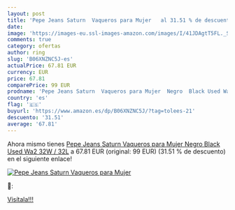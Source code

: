 ```yaml
---
layout: post
title: 'Pepe Jeans Saturn  Vaqueros para Mujer   al 31.51 % de descuento'
date: 
image: 'https://images-eu.ssl-images-amazon.com/images/I/41JDAgtT5FL._SL200_.jpg'
comments: true
category: ofertas
author: ring
slug: 'B06XNZNC5J-es'
actualPrice: 67.81 EUR
currency: EUR
price: 67.81
comparePrice: 99 EUR
prodname: 'Pepe Jeans Saturn  Vaqueros para Mujer  Negro  Black Used Wa2   32W / 32L'
country: 'es'
flag: '🇪🇸'
buyurl: 'https://www.amazon.es/dp/B06XNZNC5J/?tag=tolees-21'
descuento: '31.51'
average: '67.81'
---
```


Ahora mismo tienes [Pepe Jeans Saturn  Vaqueros para Mujer  Negro  Black Used Wa2   32W / 32L](https://www.amazon.es/dp/B06XNZNC5J/?tag=tolees-21) a 67.81 EUR (original: 99 EUR) (31.51 %  de descuento) en el siguiente enlace!

[![Pepe Jeans Saturn  Vaqueros para Mujer  ](https://images-eu.ssl-images-amazon.com/images/I/41JDAgtT5FL._SL200_.jpg)](https://www.amazon.es/dp/B06XNZNC5J/?tag=tolees-21)

🔎:


[Visítala!!!](https://www.amazon.es/dp/B06XNZNC5J/?tag=tolees-21)
